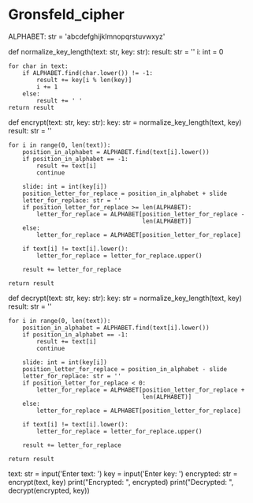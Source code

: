 # Gronsfeld_cipher
ALPHABET: str = 'abcdefghijklmnopqrstuvwxyz'

def normalize_key_length(text: str, key: str):
    result: str = ''
    i: int = 0

    for char in text:
        if ALPHABET.find(char.lower()) != -1:
            result += key[i % len(key)]
            i += 1
        else:
            result += ' '
    return result

def encrypt(text: str, key: str):
    key: str = normalize_key_length(text, key)
    result: str = ''

    for i in range(0, len(text)):
        position_in_alphabet = ALPHABET.find(text[i].lower())
        if position_in_alphabet == -1:
            result += text[i]
            continue

        slide: int = int(key[i])
        position_letter_for_replace = position_in_alphabet + slide
        letter_for_replace: str = ''
        if position_letter_for_replace >= len(ALPHABET):
            letter_for_replace = ALPHABET[position_letter_for_replace -
                                          len(ALPHABET)]
        else:
            letter_for_replace = ALPHABET[position_letter_for_replace]

        if text[i] != text[i].lower():
            letter_for_replace = letter_for_replace.upper()

        result += letter_for_replace

    return result

def decrypt(text: str, key: str):
    key: str = normalize_key_length(text, key)
    result: str = ''

    for i in range(0, len(text)):
        position_in_alphabet = ALPHABET.find(text[i].lower())
        if position_in_alphabet == -1:
            result += text[i]
            continue

        slide: int = int(key[i])
        position_letter_for_replace = position_in_alphabet - slide
        letter_for_replace: str = ''
        if position_letter_for_replace < 0:
            letter_for_replace = ALPHABET[position_letter_for_replace +
                                          len(ALPHABET)]
        else:
            letter_for_replace = ALPHABET[position_letter_for_replace]

        if text[i] != text[i].lower():
            letter_for_replace = letter_for_replace.upper()

        result += letter_for_replace

    return result

text: str = input('Enter text: ')
key = input('Enter key: ')
encrypted: str = encrypt(text, key)
print("Encrypted: ", encrypted)
print("Decrypted: ", decrypt(encrypted, key))
